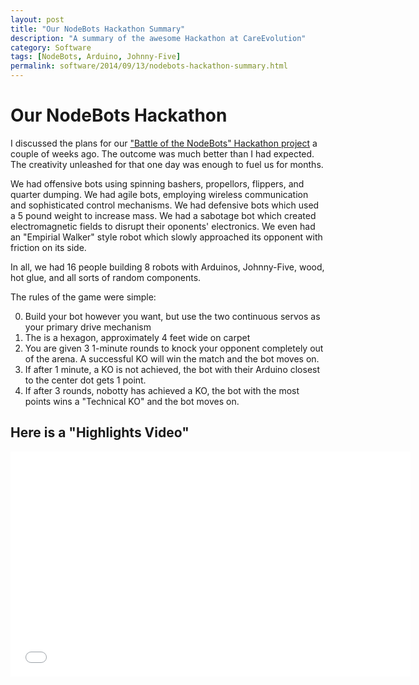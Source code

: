```yaml
---
layout: post
title: "Our NodeBots Hackathon Summary"
description: "A summary of the awesome Hackathon at CareEvolution"
category: Software
tags: [NodeBots, Arduino, Johnny-Five]
permalink: software/2014/09/13/nodebots-hackathon-summary.html
---
```

# Our NodeBots Hackathon
I discussed the plans for our ["Battle of the NodeBots" Hackathon project](/software/2014/08/23/rise-of-the-nodebots.html)  a couple of weeks ago.  The outcome was much better than I had expected.  The creativity unleashed for that one day was enough to fuel us for months.  

We had offensive bots using spinning bashers, propellors, flippers, and quarter dumping.  We had agile bots, employing wireless communication and sophisticated control mechanisms.  We had defensive bots which used a 5 pound weight to increase mass.  We had a sabotage bot which created electromagnetic fields to disrupt their oponents' electronics.  We even had an "Empirial Walker" style robot which slowly approached its opponent with friction on its side.

In all, we had 16 people building 8 robots with Arduinos, Johnny-Five, wood, hot glue, and all sorts of random components.

The rules of the game were simple:

0. Build your bot however you want, but use the two continuous servos as your primary drive mechanism
0. The is a hexagon, approximately 4 feet wide on carpet
0. You are given 3 1-minute rounds to knock your opponent completely out of the arena.  A successful KO will win the match and the bot moves on.
0. If after 1 minute, a KO is not achieved, the bot with their Arduino closest to the center dot gets 1 point.
0. If after 3 rounds, nobotty has achieved a KO, the bot with the most points wins a "Technical KO" and the bot moves on.

## Here is a "Highlights Video"
<iframe width="640" height="360" src="//www.youtube.com/embed/pmp_hCg6jGQ" frameborder="0" allowfullscreen></iframe>
